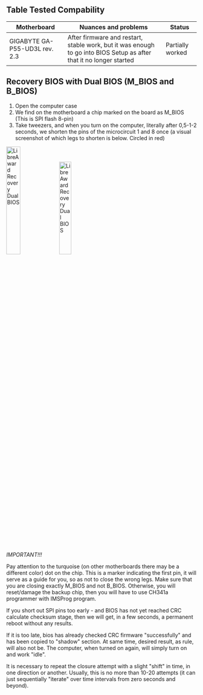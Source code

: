 ## Table Tested Compability

Motherboard | Nuances and problems | Status
--- | --- | ---
GIGABYTE GA-P55-UD3L rev. 2.3 | After firmware and restart, stable work, but it was enough to go into BIOS Setup as after that it no longer started | Partially worked

## Recovery BIOS with Dual BIOS (M_BIOS and B_BIOS)

1. Open the computer case
2. We find on the motherboard a chip marked on the board as M_BIOS (This is SPI flash 8-pin)
3. Take tweezers, and when you turn on the computer, literally after 0,5-1-2 seconds,
we shorten the pins of the microcircuit 1 and 8 once (a visual screenshot of which legs to shorten is below. Circled in red)

<img src="https://github.com/user-attachments/assets/720c741a-0e5e-4e04-876a-598fa40a9cff" alt="LibreAward Recovery Dual BIOS" width="27%" height="27%">  <img src="https://github.com/user-attachments/assets/efe256cf-be9c-487f-a77c-5363441dddac" alt="LibreAward Recovery Dual BIOS" width="25%" height="25%">


*IMPORTANT!!!*

Pay attention to the turquoise (on other motherboards there may be a different color) dot on the chip. This is a marker indicating the first pin, it will serve as a guide for you, so as not to close the wrong legs. Make sure that you are closing exactly M_BIOS and not B_BIOS. Otherwise, you will reset/damage the backup chip, then you will have to use CH341a programmer with IMSProg program.

If you short out SPI pins too early - and BIOS has not yet reached CRC calculate checksum stage, then we will get, in a few seconds, a permanent reboot without any results.

If it is too late, bios has already checked CRC firmware "successfully" and has been copied to "shadow" section. At same time, desired result, as rule, will also not be. The computer, when turned on again, will simply turn on and work "idle".

It is necessary to repeat the closure attempt with a slight "shift" in time, in one direction or another. Usually, this is no more than 10-20 attempts (it can just sequentially "iterate" over time intervals from zero seconds and beyond).
